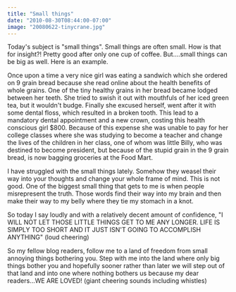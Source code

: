 ```yaml
---
title: "Small things"
date: "2010-08-30T08:44:00-07:00"
image: "20080622-tinycrane.jpg"
---
```


Today's subject is "small things". Small things are often small. How is that for insight?! Pretty good after only one cup of coffee. But....small things can be big as well. Here is an example. 

Once upon a time a very nice girl was eating a sandwich which she ordered on 9 grain bread because she read online about the health benefits of whole grains. One of the tiny healthy grains in her bread became lodged between her teeth. She tried to swish it out with mouthfuls of her iced green tea, but it wouldn't budge. Finally she excused herself,  went after it with some dental floss, which resulted in a broken tooth. This lead to a mandatory dental appointment and a new crown, costing this health conscious girl $800. Because of this expense she was unable to pay for her college classes where she was studying to become a teacher and change the lives of the children in her class, one of whom was little Billy, who was destined to become president, but because of the stupid grain in the 9 grain bread, is now bagging groceries at the Food Mart.

I have struggled with the small things lately. Somehow they weasel their way into your thoughts and change your whole frame of mind. This is not good. One of the biggest small thing that gets to me is when people misrepresent the truth. Those words find their way into my brain and then make their way to my belly where they tie my stomach in a knot.

So today I say loudly and with a relatively decent amount of confidence, "I WILL NOT LET THOSE LITTLE THINGS GET TO ME ANY LONGER. LIFE IS SIMPLY TOO SHORT AND IT JUST ISN'T GOING TO ACCOMPLISH ANYTHING" (loud cheering)

So my fellow blog readers, follow me to a land of freedom from small annoying things bothering you. Step with me into the land where only big things bother you and hopefully sooner rather than later we will step out of that land and into one where nothing bothers us because my dear readers...WE ARE LOVED! (giant cheering sounds including whistles)